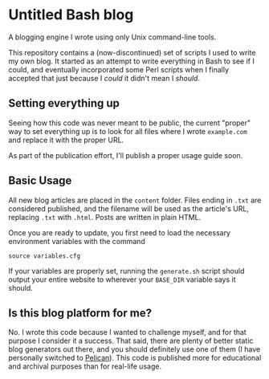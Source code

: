 # Untitled Bash blog

A blogging engine I wrote using only Unix command-line tools.

This repository contains a (now-discontinued) set of scripts I used to
write my own blog. It started as an attempt to write everything in Bash to
see if I could, and eventually incorporated some Perl scripts when I finally
accepted that just because I *could* it didn't mean I *should*.

Setting everything up
---------------------
Seeing how this code was never meant to be public, the current "proper" way
to set everything up is to look for all files where I wrote `example.com` and
replace it with the proper URL.

As part of the publication effort, I'll publish a proper usage guide soon.

Basic Usage
-----------
All new blog articles are placed in the `content` folder. Files ending in
`.txt` are considered published, and the filename will be used as the
article's URL, replacing `.txt` with `.html`. Posts are written in plain HTML.

Once you are ready to update, you first need to load the necessary environment
variables with the command

```
source variables.cfg
```

If your variables are properly set, running the `generate.sh` script should
output your entire website to wherever your `BASE_DIR` variable says it should.


Is this blog platform for me?
-----------------------------
No. I wrote this code because I wanted to challenge myself, and for that
purpose I consider it a success. That said, there are plenty of better 
static blog generators out there, and you should definitely use one of them
(I have personally switched to [Pelican](https://blog.getpelican.com/)).
This code is published more for educational and archival purposes than for
real-life usage.
